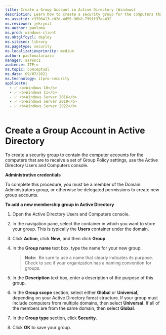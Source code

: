 ```yaml
---
title: Create a Group Account in Active Directory (Windows)
description: Learn how to create a security group for the computers that are to receive Group Policy settings by using the Active Directory Users and Computers console.
ms.assetid: c3700413-e02d-4d56-96b8-7991f97ae432
ms.reviewer: jekrynit
ms.author: paoloma
ms.prod: windows-client
ms.mktglfcycl: deploy
ms.sitesec: library
ms.pagetype: security
ms.localizationpriority: medium
author: paolomatarazzo
manager: aaroncz
audience: ITPro
ms.topic: conceptual
ms.date: 09/07/2021
ms.technology: itpro-security
appliesto: 
  - ✅ <b>Windows 10</b>
  - ✅ <b>Windows 11</b>
  - ✅ <b>Windows Server 2016</b>
  - ✅ <b>Windows Server 2019</b>
  - ✅ <b>Windows Server 2022</b>
---
```


# Create a Group Account in Active Directory


To create a security group to contain the computer accounts for the computers that are to receive a set of Group Policy settings, use the Active Directory Users and Computers console.

**Administrative credentials**

To complete this procedure, you must be a member of the Domain Administrators group, or otherwise be delegated permissions to create new group accounts.

**To add a new membership group in Active Directory**

1.  Open the Active Directory Users and Computers console.

2.  In the navigation pane, select the container in which you want to store your group. This is typically the **Users** container under the domain.

3.  Click **Action**, click **New**, and then click **Group**.

4.  In the **Group name** text box, type the name for your new group.

    >**Note:**  Be sure to use a name that clearly indicates its purpose. Check to see if your organization has a naming convention for groups.

5.  In the **Description** text box, enter a description of the purpose of this group.

6.  In the **Group scope** section, select either **Global** or **Universal**, depending on your Active Directory forest structure. If your group must include computers from multiple domains, then select **Universal**. If all of the members are from the same domain, then select **Global**.

7.  In the **Group type** section, click **Security**.

8.  Click **OK** to save your group.
